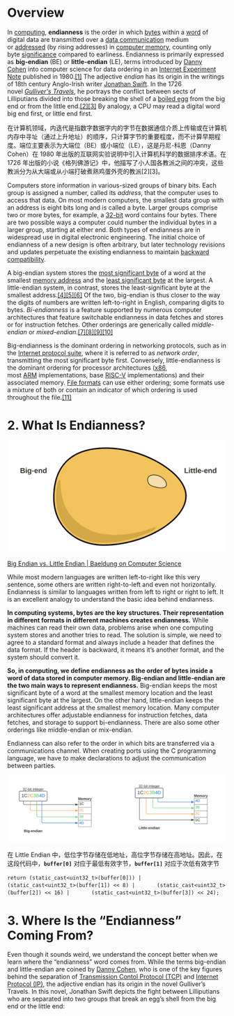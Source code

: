 # Overview 

In [computing](https://en.wikipedia.org/wiki/Computing), **endianness** is the order in which [bytes](https://en.wikipedia.org/wiki/Byte) within a [word](https://en.wikipedia.org/wiki/Word_(data_type)) of digital data are transmitted over a [data communication](https://en.wikipedia.org/wiki/Data_communication) medium or [addressed](https://en.wikipedia.org/wiki/Memory_address) (by rising addresses) in [computer memory](https://en.wikipedia.org/wiki/Computer_memory), counting only byte [significance](https://en.wikipedia.org/wiki/Bit_numbering#Bit_significance_and_indexing) compared to earliness. Endianness is primarily expressed as **big-endian** (BE) or **little-endian** (LE), terms introduced by [Danny Cohen](https://en.wikipedia.org/wiki/Danny_Cohen_(computer_scientist)) into computer science for data ordering in an [Internet Experiment Note](https://en.wikipedia.org/wiki/Internet_Experiment_Note) published in 1980.[[1]](https://en.wikipedia.org/wiki/Endianness#cite_note-HOLY-1) The adjective *endian* has its origin in the writings of 18th century Anglo-Irish writer [Jonathan Swift](https://en.wikipedia.org/wiki/Jonathan_Swift). In the 1726 novel [*Gulliver's Travels*](https://en.wikipedia.org/wiki/Gulliver%27s_Travels), he portrays the conflict between sects of Lilliputians divided into those breaking the shell of a [boiled egg](https://en.wikipedia.org/wiki/Boiled_egg) from the big end or from the little end.[[2]](https://en.wikipedia.org/wiki/Endianness#cite_note-2)[[3]](https://en.wikipedia.org/wiki/Endianness#cite_note-3) By analogy, a CPU may read a digital word big end first, or little end first.

在计算机领域，内迭代是指数字数据字内的字节在数据通信介质上传输或在计算机内存中寻址（通过上升地址）的顺序，只计算字节的重要程度，而不计算早期程度。端位主要表示为大端位（BE）或小端位（LE），这是丹尼-科恩（Danny Cohen）在 1980 年出版的互联网实验说明中引入计算机科学的数据排序术语。在 1726 年出版的小说《格列佛游记》中，他描写了小人国各教派之间的冲突，这些教派分为从大端或从小端打破煮熟鸡蛋外壳的教派[2][3]。

Computers store information in various-sized groups of binary bits. Each group is assigned a number, called its *address*, that the computer uses to access that data. On most modern computers, the smallest data group with an address is eight bits long and is called a byte. Larger groups comprise two or more bytes, for example, a [32-bit](https://en.wikipedia.org/wiki/32-bit) word contains four bytes. There are two possible ways a computer could number the individual bytes in a larger group, starting at either end. Both types of endianness are in widespread use in digital electronic engineering. The initial choice of endianness of a new design is often arbitrary, but later technology revisions and updates perpetuate the existing endianness to maintain [backward compatibility](https://en.wikipedia.org/wiki/Backward_compatibility).

A big-endian system stores the [most significant byte](https://en.wikipedia.org/wiki/Most_significant_byte) of a word at the smallest [memory address](https://en.wikipedia.org/wiki/Memory_address) and the [least significant byte](https://en.wikipedia.org/wiki/Least_significant_byte) at the largest. A little-endian system, in contrast, stores the least-significant byte at the smallest address.[[4]](https://en.wikipedia.org/wiki/Endianness#cite_note-4)[[5]](https://en.wikipedia.org/wiki/Endianness#cite_note-5)[[6]](https://en.wikipedia.org/wiki/Endianness#cite_note-6) Of the two, big-endian is thus closer to the way the digits of numbers are written left-to-right in English, comparing digits to bytes. *Bi-endianness* is a feature supported by numerous computer architectures that feature switchable endianness in data fetches and stores or for instruction fetches. Other orderings are generically called *middle-endian* or *mixed-endian*.[[7]](https://en.wikipedia.org/wiki/Endianness#cite_note-7)[[8]](https://en.wikipedia.org/wiki/Endianness#cite_note-8)[[9]](https://en.wikipedia.org/wiki/Endianness#cite_note-9)[[10]](https://en.wikipedia.org/wiki/Endianness#cite_note-10)

Big-endianness is the dominant ordering in networking protocols, such as in the [Internet protocol suite](https://en.wikipedia.org/wiki/Internet_protocol_suite), where it is referred to as *network order*, transmitting the most significant byte first. Conversely, little-endianness is the dominant ordering for processor architectures ([x86](https://en.wikipedia.org/wiki/X86), most [ARM](https://en.wikipedia.org/wiki/ARM_architecture) implementations, base [RISC-V](https://en.wikipedia.org/wiki/RISC-V) implementations) and their associated memory. [File formats](https://en.wikipedia.org/wiki/File_format) can use either ordering; some formats use a mixture of both or contain an indicator of which ordering is used throughout the file.[[11]](https://en.wikipedia.org/wiki/Endianness#cite_note-11)

# **2. What Is Endianness?**

![img.png](img.png)


[Big Endian vs. Little Endian | Baeldung on Computer Science](https://www.baeldung.com/cs/big-endian-vs-little-endian)

While most modern languages are written left-to-right like this very sentence, some others are written right-to-left and even not horizontally. Endianness is similar to languages written from left to right or right to left. It is an excellent analogy to understand the basic idea behind endianness.

**In computing systems, bytes are the key structures. Their representation in different formats in different machines creates endianness.** While machines can read their own data, problems arise when one computing system stores and another tries to read. The solution is simple, we need to agree to a standard format and always include a header that defines the data format. If the header is backward, it means it’s another format, and the system should convert it.

**So, in computing, we define endianness as the order of bytes inside a word of data stored in computer memory. Big-endian and little-endian are the two main ways to represent endianness.** Big-endian keeps the most significant byte of a word at the smallest memory location and the least significant byte at the largest. On the other hand, little-endian keeps the least significant address at the smallest memory location. Many computer architectures offer adjustable endianness for instruction fetches, data fetches, and storage to support bi-endianness. There are also some other orderings like middle-endian or mix-endian.

Endianness can also refer to the order in which bits are transferred via a communications channel. When creating ports using the C programming language, we have to make declarations to adjust the communication between parties.

![img_1.png](img_1.png)

在 Little Endian 中，低位字节存储在低地址，高位字节存储在高地址。因此，在这段代码中，**`buffer[0]`** 对应于最低有效字节，**`buffer[1]`** 对应于次低有效字节

`return (static_cast<uint32_t>(buffer[0])) |       (static_cast<uint32_t>(buffer[1]) << 8) |       (static_cast<uint32_t>(buffer[2]) << 16) |       (static_cast<uint32_t>(buffer[3]) << 24);`

# **3. Where Is the “Endianness” Coming From?**

Even though it sounds weird, we understand the concept better when we learn where the “endianness” word comes from. While the terms big-endian and little-endian are coined by [Danny Cohen](https://en.wikipedia.org/wiki/Danny_Cohen_(computer_scientist)), who is one of the key figures behind the separation of [Transmission Contol Protocol (TCP)](https://www.baeldung.com/cs/udp-vs-tcp#tcp) and [Internet Protocol (IP)](https://www.baeldung.com/cs/popular-network-protocols#internet-protocol-ip), the adjective endian has its origin in the novel Gulliver’s Travels. In this novel, Jonathan Swift depicts the fight between Lilliputians who are separated into two groups that break an egg’s shell from the big end or the little end: